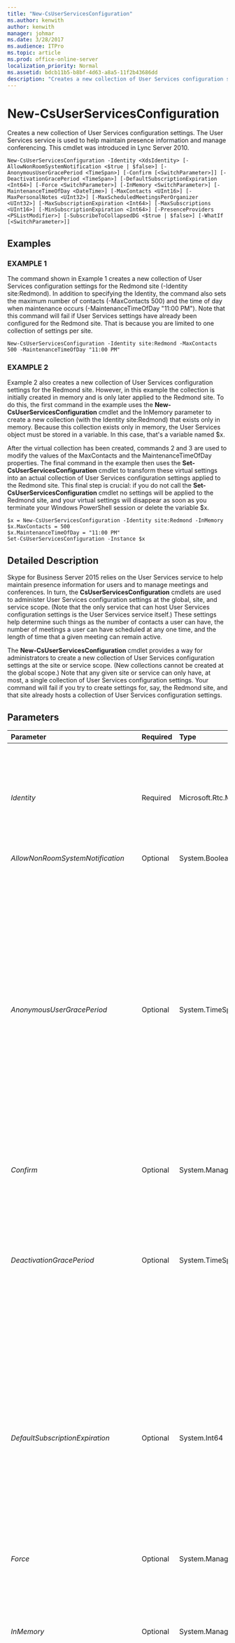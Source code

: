 ```yaml
---
title: "New-CsUserServicesConfiguration"
ms.author: kenwith
author: kenwith
manager: johmar
ms.date: 3/28/2017
ms.audience: ITPro
ms.topic: article
ms.prod: office-online-server
localization_priority: Normal
ms.assetid: bdcb11b5-b8bf-4d63-a8a5-11f2b43686dd
description: "Creates a new collection of User Services configuration settings. The User Services service is used to help maintain presence information and manage conferencing. This cmdlet was introduced in Lync Server 2010."
---
```


# New-CsUserServicesConfiguration
 
Creates a new collection of User Services configuration settings. The User Services service is used to help maintain presence information and manage conferencing. This cmdlet was introduced in Lync Server 2010.
  
```
New-CsUserServicesConfiguration -Identity <XdsIdentity> [-AllowNonRoomSystemNotification <$true | $false>] [-AnonymousUserGracePeriod <TimeSpan>] [-Confirm [<SwitchParameter>]] [-DeactivationGracePeriod <TimeSpan>] [-DefaultSubscriptionExpiration <Int64>] [-Force <SwitchParameter>] [-InMemory <SwitchParameter>] [-MaintenanceTimeOfDay <DateTime>] [-MaxContacts <UInt16>] [-MaxPersonalNotes <UInt32>] [-MaxScheduledMeetingsPerOrganizer <UInt32>] [-MaxSubscriptionExpiration <Int64>] [-MaxSubscriptions <UInt16>] [-MinSubscriptionExpiration <Int64>] [-PresenceProviders <PSListModifier>] [-SubscribeToCollapsedDG <$true | $false>] [-WhatIf [<SwitchParameter>]]

```

## Examples

### EXAMPLE 1

The command shown in Example 1 creates a new collection of User Services configuration settings for the Redmond site (-Identity site:Redmond). In addition to specifying the Identity, the command also sets the maximum number of contacts (-MaxContacts 500) and the time of day when maintenance occurs (-MaintenanceTimeOfDay "11:00 PM"). Note that this command will fail if User Services settings have already been configured for the Redmond site. That is because you are limited to one collection of settings per site.
  
```
New-CsUserServicesConfiguration -Identity site:Redmond -MaxContacts 500 -MaintenanceTimeOfDay "11:00 PM"
```

### EXAMPLE 2

Example 2 also creates a new collection of User Services configuration settings for the Redmond site. However, in this example the collection is initially created in memory and is only later applied to the Redmond site. To do this, the first command in the example uses the **New-CsUserServicesConfiguration** cmdlet and the InMemory parameter to create a new collection (with the Identity site:Redmond) that exists only in memory. Because this collection exists only in memory, the User Services object must be stored in a variable. In this case, that's a variable named $x.
  
After the virtual collection has been created, commands 2 and 3 are used to modify the values of the MaxContacts and the MaintenanceTimeOfDay properties. The final command in the example then uses the **Set-CsUserServicesConfiguration** cmdlet to transform these virtual settings into an actual collection of User Services configuration settings applied to the Redmond site. This final step is crucial: if you do not call the **Set-CsUserServicesConfiguration** cmdlet no settings will be applied to the Redmond site, and your virtual settings will disappear as soon as you terminate your Windows PowerShell session or delete the variable $x.
  
```
$x = New-CsUserServicesConfiguration -Identity site:Redmond -InMemory
$x.MaxContacts = 500 
$x.MaintenanceTimeOfDay = "11:00 PM"
Set-CsUserServicesConfiguration -Instance $x
```

## Detailed Description

Skype for Business Server 2015 relies on the User Services service to help maintain presence information for users and to manage meetings and conferences. In turn, the **CsUserServicesConfiguration** cmdlets are used to administer User Services configuration settings at the global, site, and service scope. (Note that the only service that can host User Services configuration settings is the User Services service itself.) These settings help determine such things as the number of contacts a user can have, the number of meetings a user can have scheduled at any one time, and the length of time that a given meeting can remain active.
  
The **New-CsUserServicesConfiguration** cmdlet provides a way for administrators to create a new collection of User Services configuration settings at the site or service scope. (New collections cannot be created at the global scope.) Note that any given site or service can only have, at most, a single collection of User Services configuration settings. Your command will fail if you try to create settings for, say, the Redmond site, and that site already hosts a collection of User Services configuration settings.
  
## Parameters

|**Parameter**|**Required**|**Type**|**Description**|
|:-----|:-----|:-----|:-----|
| _Identity_ <br/> |Required  <br/> |Microsoft.Rtc.Management.Xds.XdsIdentity  <br/> |Unique identifier for the User Services configuration settings to be created. To create settings at the site scope, use syntax similar to this:  <br/>  `-Identity site:Redmond` <br/> To create settings at the service level, use syntax like this:  <br/>  `-Identity service:UserServer:atl-cs-001.litwareinc.com` <br/> |
| _AllowNonRoomSystemNotification_ <br/> |Optional  <br/> |System.Boolean  <br/> |PARAMVALUE: $true | $false  <br/> |
| _AnonymousUserGracePeriod_ <br/> |Optional  <br/> |System.TimeSpan  <br/> |Represents the amount of time an anonymous (unauthenticated) user can remain in a meeting without an authenticated user being present in that same meeting. For example, if this value is set to 15 minutes an anonymous user can stay in the meeting for, at most, 15 minutes before an authenticated user must join. If an authenticated user does not join before the grace period expires then the anonymous user will be removed from the meeting. This setting applies to both scheduled meetings and to ad-hoc meetings created by clicking Meet Now in Microsoft Lync.  <br/> The AnonymousUserGracePeriod must be specified using the following format: days.hours:minutes:seconds (for example, 0.00:30:00 for 30 minutes). The grace period can be set to any value between 0 second and 1 day; the default value is 90 minutes (01:30:00).  <br/> |
| _Confirm_ <br/> |Optional  <br/> |System.Management.Automation.SwitchParameter  <br/> |Prompts you for confirmation before executing the command.  <br/> |
| _DeactivationGracePeriod_ <br/> |Optional  <br/> |System.TimeSpan  <br/> |The maximum amount of time that a meeting can remain active. This value must be specified using the following format: days.hours:minutes:seconds. For example, to enable a meeting to last for 60 hours you would use this format: 2.12:00:00 (2 days. 12 hours: 00 minutes: 00 seconds.)  <br/> The DeactivationGracePeriod must be between 8 hours and 365 days, inclusive. The default value is 1 day (1.00:00:00).  <br/> |
| _DefaultSubscriptionExpiration_ <br/> |Optional  <br/> |System.Int64  <br/> |Subscriptions are created any time a user makes a request for data such as presence information. When the request is made, the user (or, more correctly, the user's client application) can request the length of time that the subscription remains valid before it must be renewed. If no such request is issued, then the subscription is set to the value specified by the DefaultSubscriptionExpiration property.  <br/> The default subscription time must be expressed as an integer value between 300 seconds (5 minutes) and 86400 seconds (24 hours), inclusive. The default value is 28800 seconds (8 hours).  <br/> |
| _Force_ <br/> |Optional  <br/> |System.Management.Automation.SwitchParameter  <br/> |Suppresses the display of any non-fatal error message that might arise when running the command.  <br/> |
| _InMemory_ <br/> |Optional  <br/> |System.Management.Automation.SwitchParameter  <br/> |Creates an object reference without actually committing the object as a permanent change. If you assign the output of this cmdlet called with this parameter to a variable, you can make changes to the properties of the object reference and then commit those changes by calling this cmdlet's matching **Set-\<cmdlet\>**. <br/> |
| _MaintenanceTimeOfDay_ <br/> |Optional  <br/> |System.DateTime  <br/> |Indicates the time of day when regularly-scheduled database maintenance (such as the purging of outdated records) takes place. This value must be specified as a date-time value. You can use either the 24-hour format (for example, "14:00") or the 12-hour format (for example, "2:00 PM").  <br/> The default value for MaintenanceTimeOfDay is 1:00 AM (01:00:00).  <br/> |
| _MaxContacts_ <br/> |Optional  <br/> |System.UInt16  <br/> |The maximum number of contacts a user can have; the default value is 250. The MaxContacts property represents the absolute maximum number of contacts a user can have. However, you can use the CsClientPolicy cmdlets to limit certain users to a maximum number of contacts lower than the value of MaxContacts.  <br/> |
| _MaxPersonalNotes_ <br/> |Optional  <br/> |System.UInt32  <br/> |Indicates the maximum number of personal notes that are stored in the user's note history. By default, the last 3 personal notes are maintained in the note history. The maximum number of notes that can be maintained in the history is 10.  <br/> |
| _MaxScheduledMeetingsPerOrganizer_ <br/> |Optional  <br/> |System.UInt32  <br/> |The maximum number of meetings that a single user can serve as organizer for at a given time. The default value is 1000. This means that, if a user is already the organizer for 1000 meetings, his or her attempt to schedule a new meeting (meeting number 1001) will fail.  <br/> |
| _MaxSubscriptionExpiration_ <br/> |Optional  <br/> |System.Int64  <br/> |Subscriptions are created any time a user makes a request for data such as presence information. When the request is made, the user (or, more correctly, the user's client application) can request the length of time that the subscription remains valid before it must be renewed. The MaxSubscriptionExpiration property represents the maximum amount of time that clients can be granted. For example, if the maximum time is set to 28800 seconds and a client requests a timeout interval of 86400 seconds, the client will be given the maximum allowed expiration period: 28800 seconds.  <br/> The maximum subscription time must be expressed as an integer value between 300 seconds (5 minutes) and 86400 seconds (24 hours), inclusive. The default value is 43200 seconds (12 hours).  <br/> |
| _MaxSubscriptions_ <br/> |Optional  <br/> |System.UInt16  <br/> |The maximum number of SIP subscribe dialogs that a user can have open at any one time. A subscribe dialog represents a request for SIP resources. The default value is 200.  <br/> |
| _MinSubscriptionExpiration_ <br/> |Optional  <br/> |System.Int64  <br/> |Subscriptions are created any time a user makes a request for data such as presence information. When the request is made, the user (or, more correctly, the user's client application) can request the length of time that the subscription remains valid before it must be renewed. The MinSubscriptionExpiration property represents the minimum amount of time that clients can be granted. For example, if the minimum time is set to 1200 seconds and a client requests a timeout interval of 200 seconds, the client will be given the minimum allowed expiration period: 1200 seconds.  <br/> The minimum subscription time must be expressed as an integer value between 300 seconds (5 minutes) and 86400 seconds (24 hours), inclusive. The default value is 1200 seconds (20 minutes).  <br/> |
| _PresenceProviders_ <br/> |Optional  <br/> |System.Management.Automation.PSListModifier  <br/> |Collection of presence providers for the new User Service configuration settings. Presence providers are best added to a collection of User Service configuration settings by using the **New-CsPresenceProvider** cmdlet. <br/> |
| _SubscribeToCollapsedDG_ <br/> |Optional  <br/> |System.Boolean  <br/> |If set to True (the default value), client applications will be allowed to subscribe to distribution groups that are not currently expanded in the Contacts list. This enables the client to maintain up-to-minute presence information for each member of the group. If set to False, client applications will not be allowed to subscribe to "collapsed" groups.  <br/> |
| _WhatIf_ <br/> |Optional  <br/> |System.Management.Automation.SwitchParameter  <br/> |Describes what would happen if you executed the command without actually executing the command.  <br/> |
| _BypassDualWrite_ <br/> |Optional  <br/> |System.Boolean  <br/> |PARAMVALUE: $true | $false  <br/> |
| _StateReplicationFlag_ <br/> |Optional  <br/> |System.String  <br/> |PARAMVALUE: String  <br/> |
| _TestFeatureList_ <br/> |Optional  <br/> |System.String  <br/> |PARAMVALUE: String  <br/> |
| _TestParameterList_ <br/> |Optional  <br/> |System.String  <br/> |PARAMVALUE: String  <br/> |
   
## Input Types

None. The **New-CsUserServicesConfiguration** cmdlet does not accept pipelined input.
  
## Return Types

The **New-CsUserServicesConfiguration** cmdlet creates new instances of the Microsoft.Rtc.Management.WritableConfig.Settings.UserServices.UserServicesSettings object.
  
## See also

#### 

[Get-CsUserServicesConfiguration](get-csuserservicesconfiguration.md)
  
[Remove-CsUserServicesConfiguration](remove-csuserservicesconfiguration.md)
  
[Set-CsUserServicesConfiguration](set-csuserservicesconfiguration.md)

